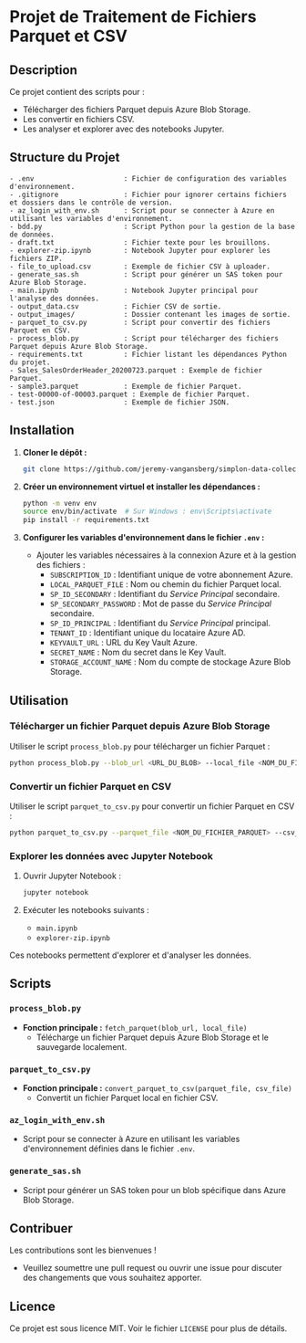 # Projet de Traitement de Fichiers Parquet et CSV

## Description
Ce projet contient des scripts pour :
- Télécharger des fichiers Parquet depuis Azure Blob Storage.
- Les convertir en fichiers CSV.
- Les analyser et explorer avec des notebooks Jupyter.

## Structure du Projet

```
- .env                      : Fichier de configuration des variables d'environnement.
- .gitignore                : Fichier pour ignorer certains fichiers et dossiers dans le contrôle de version.
- az_login_with_env.sh      : Script pour se connecter à Azure en utilisant les variables d'environnement.
- bdd.py                    : Script Python pour la gestion de la base de données.
- draft.txt                 : Fichier texte pour les brouillons.
- explorer-zip.ipynb        : Notebook Jupyter pour explorer les fichiers ZIP.
- file_to_upload.csv        : Exemple de fichier CSV à uploader.
- generate_sas.sh           : Script pour générer un SAS token pour Azure Blob Storage.
- main.ipynb                : Notebook Jupyter principal pour l'analyse des données.
- output_data.csv           : Fichier CSV de sortie.
- output_images/            : Dossier contenant les images de sortie.
- parquet_to_csv.py         : Script pour convertir des fichiers Parquet en CSV.
- process_blob.py           : Script pour télécharger des fichiers Parquet depuis Azure Blob Storage.
- requirements.txt          : Fichier listant les dépendances Python du projet.
- Sales_SalesOrderHeader_20200723.parquet : Exemple de fichier Parquet.
- sample3.parquet           : Exemple de fichier Parquet.
- test-00000-of-00003.parquet : Exemple de fichier Parquet.
- test.json                 : Exemple de fichier JSON.
```

## Installation

1. **Cloner le dépôt :**
   ```bash
   git clone https://github.com/jeremy-vangansberg/simplon-data-collection.git
   ```

2. **Créer un environnement virtuel et installer les dépendances :**
   ```bash
   python -m venv env
   source env/bin/activate  # Sur Windows : env\Scripts\activate
   pip install -r requirements.txt
   ```

3. **Configurer les variables d'environnement dans le fichier `.env` :**
   - Ajouter les variables nécessaires à la connexion Azure et à la gestion des fichiers :
     - `SUBSCRIPTION_ID` : Identifiant unique de votre abonnement Azure.
     - `LOCAL_PARQUET_FILE` : Nom ou chemin du fichier Parquet local.
     - `SP_ID_SECONDARY` : Identifiant du *Service Principal* secondaire.
     - `SP_SECONDARY_PASSWORD` : Mot de passe du *Service Principal* secondaire.
     - `SP_ID_PRINCIPAL` : Identifiant du *Service Principal* principal.
     - `TENANT_ID` : Identifiant unique du locataire Azure AD.
     - `KEYVAULT_URL` : URL du Key Vault Azure.
     - `SECRET_NAME` : Nom du secret dans le Key Vault.
     - `STORAGE_ACCOUNT_NAME` : Nom du compte de stockage Azure Blob Storage.

## Utilisation

### Télécharger un fichier Parquet depuis Azure Blob Storage

Utiliser le script `process_blob.py` pour télécharger un fichier Parquet :

```bash
python process_blob.py --blob_url <URL_DU_BLOB> --local_file <NOM_DU_FICHIER_LOCAL>
```

### Convertir un fichier Parquet en CSV

Utiliser le script `parquet_to_csv.py` pour convertir un fichier Parquet en CSV :

```bash
python parquet_to_csv.py --parquet_file <NOM_DU_FICHIER_PARQUET> --csv_file <NOM_DU_FICHIER_CSV>
```

### Explorer les données avec Jupyter Notebook

1. Ouvrir Jupyter Notebook :
   ```bash
   jupyter notebook
   ```

2. Exécuter les notebooks suivants :
   - `main.ipynb`
   - `explorer-zip.ipynb`

Ces notebooks permettent d'explorer et d'analyser les données.

## Scripts

### `process_blob.py`
- **Fonction principale :** `fetch_parquet(blob_url, local_file)`
  - Télécharge un fichier Parquet depuis Azure Blob Storage et le sauvegarde localement.

### `parquet_to_csv.py`
- **Fonction principale :** `convert_parquet_to_csv(parquet_file, csv_file)`
  - Convertit un fichier Parquet local en fichier CSV.

### `az_login_with_env.sh`
- Script pour se connecter à Azure en utilisant les variables d'environnement définies dans le fichier `.env`.

### `generate_sas.sh`
- Script pour générer un SAS token pour un blob spécifique dans Azure Blob Storage.

## Contribuer

Les contributions sont les bienvenues !
- Veuillez soumettre une pull request ou ouvrir une issue pour discuter des changements que vous souhaitez apporter.

## Licence

Ce projet est sous licence MIT. Voir le fichier `LICENSE` pour plus de détails.
